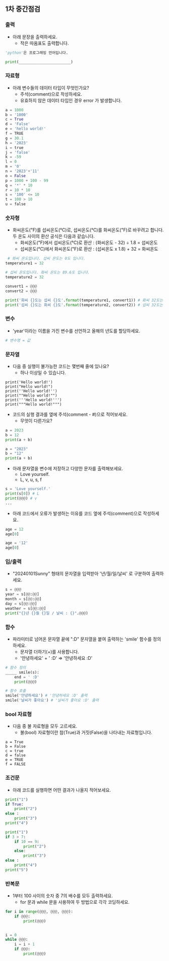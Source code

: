 
## 1차 중간점검 
### 출력

- 아래 문장을 출력하세요.
  - 작은 따옴표도 출력합니다.

```python
'python'은 프로그래밍 언어입니다.
```
```python
print(_______________________)
```


### 자료형
- 아래 변수들의 데이터 타입이 무엇인가요?
  - 주석(comment)으로 작성하세요.
  - 유효하지 않은 데이터 타입인 경우 error 가 발생합니다.
  
```python
a = 1000
b = '1000'
c = True
d = 'False'
e = 'hello world!'
f = TRUE
g = 30.1
h = '2023'
i = true
j = 'false'
k = -59
l = 0
m = '0'
n = '2023'+'11'
o = False
p = 1000 + 100 - 99
q = '*' * 10
r = 10 * 10
s = '100' <= 10
t = 100 > 10
u = false
```


### 숫자형

- 화씨온도(℉)를 섭씨온도(℃)로, 섭씨온도(℃)를 화씨온도(℉)로 바꾸려고 합니다. 두 온도 사이의 환산 공식은 다음과 같습니다.       
  - 화씨온도(℉)에서 섭씨온도(℃)로 환산 : (화씨온도 - 32) ÷ 1.8 = 섭씨온도
  - 섭씨온도(℃)에서 화씨온도(℉)로 환산 : (섭씨온도 x 1.8) + 32 = 화씨온도

```python
 # 화씨 온도입니다. 섭씨 온도는 0도 입니다.
temperature1 = 32

# 섭씨 온도입니다. 화씨 온도는 89.6도 입니다.
temperature2 = 32

convert1 = @@@
convert2 = @@@

print('화씨 {}도는 섭씨 {}도'.format(temperature1, convert1)) # 화씨 32도는 섭씨 0도
print('섭씨 {}도는 화씨 {}도'.format(temperature2, convert2)) # 섭씨 32도는 화씨 89.6도
```

### 변수
- 'year'이라는 이름을 가진 변수를 선언하고 올해의 년도를 할당하세요.

```python
# 변수명 = 값
```

### 문자열
- 다음 중 실행이 불가능한 코드는 몇번째 줄에 있나요?
  - 하나 이상일 수 있습니다.

```
print('Hello world!')
print("Hello world!")
print(''Hello world!'')
print(""Hello world!"")
print('''Hello world!''')
print("""Hello world!""")
```

- 코드의 실행 결과를 옆에 주석(comment - #)으로 적어보세요.
  - 무엇이 다른가요?

```python
a = 2023
b = 12
print(a + b)

a = "2023"
b = "12"
print(a + b)
```

- 아래 문자열을 변수에 저장하고 다양한 문자를 출력해보세요.
  - Love yourself.
  - L, v, u, s, f
  
```python
s = 'Love yourself.'
print(s[0]) # L
print(@@@) # v
...
```


- 아래 코드에서 오류가 발생하는 이유를 코드 옆에 주석(comment)으로 작성하세요.

```python
age = 12
age[0]

age = '12'
age[0]
```


### 입/출력

- "20240101Sunny" 형태의 문자열을 입력받아 '년/월/일/날씨' 로 구분하여 출력하세요.

```python
s = @@@
year = s[@@:@@]
month = s[@@:@@]
day = s[@@:@@]
weather = s[@@:@@]
print("{}년 {}월 {}일 / 날씨 : {}".@@@)
```

### 함수

- 파라미터로 넘어온 문자열 끝에 ":D" 문자열을 붙여 출력하는 'smile' 함수를 정의하세요.
  - 문자열 더하기(+)를 사용합니다.
  - '안녕하세요' + ' :D' => '안녕하세요 :D'

```python
# 함수 정의
_____ smile(s):
    end = ' :D'
    print(@@@)

# 함수 호출
smile('안녕하세요') # '안녕하세요 :D' 출력
smile('날씨가 좋아요') # '날씨가 좋아요 :D' 출력
```


### bool 자료형


- 다음 중 불 자료형을 모두 고르세요.
  - 불(bool) 자료형이란 참(True)과 거짓(False)을 나타내는 자료형입니다. 

```
a = True
b = False
c = true
d = false
e = TRUE
f = FALSE
```



### 조건문


- 아래 코드를 실행하면 어떤 결과가 나올지 적어보세요.

```python
print("1")
if True:
    print("2")
else :
    print("3")
print("4")
```

```python
print("1")
if 3 > 7:
    if 10 == 9:
        print("2")
    else:
        print("3")
else :
    print("4")
print("5")
```

### 반복문

- 1부터 100 사이의 숫자 중 7의 배수를 모두 출력하세요.
  - for 문과 while 문을 사용하여 두 방법으로 각각 코딩하세요.

```python
for i in range(@@@, @@@, @@@):
    if @@@:
        print(@@@)
        

i = 0
while @@@:
    i = i + 1
    if @@@:
        print(@@@)
```

